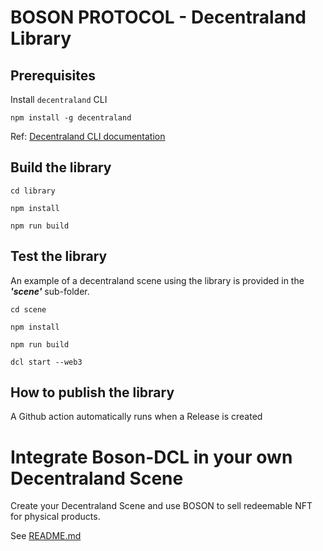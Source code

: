 
# BOSON PROTOCOL - Decentraland Library

## Prerequisites

Install `decentraland` CLI
```
npm install -g decentraland
```
Ref: [Decentraland CLI documentation](https://github.com/decentraland/cli)

## Build the library

```
cd library
```

```
npm install
```

```
npm run build
```

## Test the library

An example of a decentraland scene using the library is provided in the **_'scene'_** sub-folder.

```
cd scene
```

```
npm install
```

```
npm run build
```

```
dcl start --web3
```

## How to publish the library

A Github action automatically runs when a Release is created

# Integrate Boson-DCL in your own Decentraland Scene

Create your Decentraland Scene and use BOSON to sell redeemable NFT for physical products.

See [README.md](./library/README.md)

